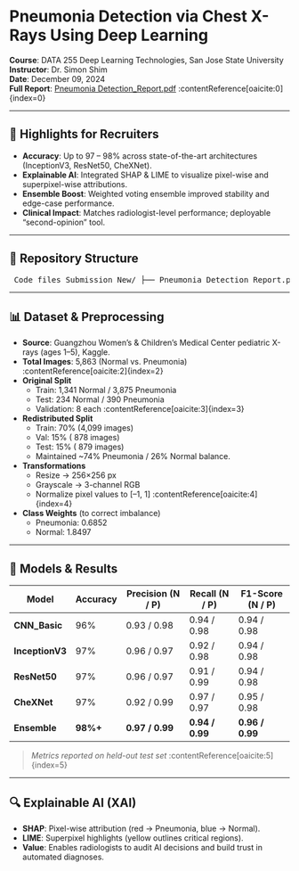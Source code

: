 # Pneumonia Detection via Chest X-Rays Using Deep Learning

**Course**: DATA 255 Deep Learning Technologies, San Jose State University  
**Instructor**: Dr. Simon Shim  
**Date**: December 09, 2024  
**Full Report**: [Pneumonia Detection_Report.pdf](./Pneumonia%20Detection_Report.pdf) :contentReference[oaicite:0]{index=0}  

---

## 🚀 Highlights for Recruiters

- **Accuracy**: Up to 97 – 98% across state-of-the-art architectures (InceptionV3, ResNet50, CheXNet).  
- **Explainable AI**: Integrated SHAP & LIME to visualize pixel-wise and superpixel-wise attributions.  
- **Ensemble Boost**: Weighted voting ensemble improved stability and edge-case performance.  
- **Clinical Impact**: Matches radiologist-level performance; deployable “second-opinion” tool.  

---

## 📁 Repository Structure

<pre> Code_files_Submission_New/ ├── Pneumonia_Detection_Report.pdf ├── ResNet50/ │ ├── ResnetDLProj_v2.ipynb │ └── Resnet50_model.pth ├── Inception_V3/ │ ├── inception_V2.ipynb │ └── chest_xray_inceptionv3.pth ├── CNN_Basic/ │ ├── CNN_Basic_V2.ipynb │ └── CNN_Basic_best_model.pth ├── CNN_Improved/ │ ├── CNN_Improved_64b_V2.ipynb │ ├── CNN_Improved_16b_32b_V2.ipynb │ └── CNN_improved_best_model.pth ├── CheXNet/ │ ├── chexnet-v2.ipynb │ └── chexnet_model_V2.pth └── Ensemble/ └── X_ray_pneumonia_preprocessing_and_XAI_V4.ipynb </pre>

---

## 📊 Dataset & Preprocessing

- **Source**: Guangzhou Women’s & Children’s Medical Center pediatric X-rays (ages 1–5), Kaggle.  
- **Total Images**: 5,863 (Normal vs. Pneumonia) :contentReference[oaicite:2]{index=2}  
- **Original Split**  
  - Train: 1,341 Normal / 3,875 Pneumonia  
  - Test: 234 Normal / 390 Pneumonia  
  - Validation: 8 each :contentReference[oaicite:3]{index=3}  
- **Redistributed Split**  
  - Train: 70% (4,099 images)  
  - Val: 15% ( 878 images)  
  - Test: 15% ( 879 images)  
  - Maintained ~74% Pneumonia / 26% Normal balance.  
- **Transformations**  
  - Resize → 256×256 px  
  - Grayscale → 3-channel RGB  
  - Normalize pixel values to [–1, 1] :contentReference[oaicite:4]{index=4}  
- **Class Weights** (to correct imbalance)  
  - Pneumonia: 0.6852  
  - Normal:    1.8497  

---

## 🧠 Models & Results

| Model          | Accuracy | Precision (N / P) | Recall (N / P) | F1-Score (N / P) |
| -------------- | -------- | ----------------- | -------------- | ---------------- |
| **CNN_Basic**  | 96%      | 0.93 / 0.98       | 0.94 / 0.98    | 0.94 / 0.98      |
| **InceptionV3**| 97%      | 0.96 / 0.97       | 0.92 / 0.98    | 0.94 / 0.98      |
| **ResNet50**   | 97%      | 0.96 / 0.97       | 0.91 / 0.99    | 0.94 / 0.98      |
| **CheXNet**    | 97%      | 0.92 / 0.99       | 0.97 / 0.97    | 0.95 / 0.98      |
| **Ensemble**   | **98%+** | **0.97 / 0.99**   | **0.94 / 0.99**| **0.96 / 0.99**  |

> *Metrics reported on held-out test set* :contentReference[oaicite:5]{index=5}

---

## 🔍 Explainable AI (XAI)

- **SHAP**: Pixel-wise attribution (red → Pneumonia, blue → Normal).  
- **LIME**: Superpixel highlights (yellow outlines critical regions).  
- **Value**: Enables radiologists to audit AI decisions and build trust in automated diagnoses.  
